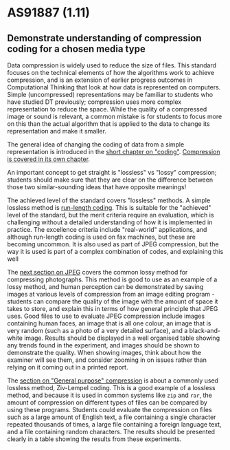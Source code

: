 # AS91887 (1.11)

## Demonstrate understanding of compression coding for a chosen media type

Data compression is widely used to reduce the size of files.
This standard focuses on the technical elements of how the algorithms work to achieve compression, and is an extension of earlier progress outcomes in Computational Thinking that look at how data is represented on computers.
Simple (uncompressed) representations may be familiar to students who have studied DT previously; compression uses more complex representation to reduce the space.
While the quality of a compressed image or sound is relevant, a common mistake is for students to focus more on this than the actual algorithm that is applied to the data to change its representation and make it smaller.

The general idea of changing the coding of data from a simple representation is introduced in the [short chapter on "coding"](chapters/coding-introduction.html).
[Compression is covered in its own chapter](chapters/coding-compression.html).

An important concept to get straight is "lossless" vs "lossy" compression; students should make sure that they are clear on the difference between those two similar-sounding ideas that have opposite meanings!

The achieved level of the standard covers "lossless" methods.
A simple lossless method is [run-length coding](chapters/coding-compression.html#run-length-encoding).
This is suitable for the "achieved" level of the standard, but the merit criteria require an evaluation, which is challenging without a detailed understanding of how it is implemented in practice.
The excellence criteria include "real-world" applications, and although run-length coding is used on fax machines, but these are becoming uncommon.
It is also used as part of JPEG compression, but the way it is used is part of a complex combination of codes, and explaining this well

The [next section on JPEG](chapters/coding-compression.html#image-compression-using-jpeg) covers the common lossy method for compressing photographs.
This method is good to use as an example of a lossy method, and human perception can be demonstrated by saving images at various levels of compression from an image editing program - students can compare the quality of the image with the amount of space it takes to store, and explain this in terms of how general principle that JPEG uses.
Good files to use to evaluate JPEG compression include images containing human faces, an image that is all one colour, an image that is very random (such as a photo of a very detailed surface), and a black-and-white image.
Results should be displayed in a well organised table showing any trends found in the experiment, and images should be shown to demonstrate the quality.
When showing images, think about how the examiner will see them, and consider zooming in on issues rather than relying on it coming out in a printed report.

The [section on "General purpose" compression](chapters/coding-compression.html#general-purpose-compression) is about a commonly used lossless method, Ziv-Lempel coding.
This is a good example of a lossless method, and because it is used in common systems like `zip` and `rar`, the amount of compression on different types of files can be compared by using these programs.
Students could evaluate the compression on files such as a large amount of English text, a file containing a single character repeated thousands of times, a large file containing a foreign language text, and a file containing random characters.
The results should be presented clearly in a table showing the results from these experiments.
